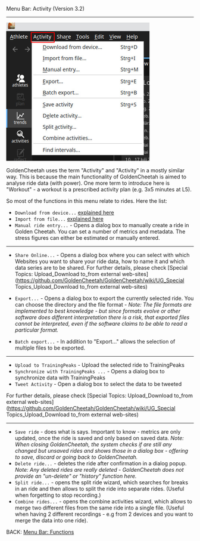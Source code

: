 Menu Bar: Activity (Version 3.2)
***

![Activity Menu](https://raw.githubusercontent.com/GoldenCheetah/GoldenCheetah/master/doc/wiki/MenuBar_Activity.jpg)

GoldenCheetah uses the term "Activity" and "Activity" in a mostly similar way. This is because the main functionality of GoldenCheetah is aimed to analyse ride data (with power). One more term to introduce here is "Workout" - a workout is a prescribed activity plan (e.g. 3x5 minutes at L5).

So most of the functions in this menu relate to rides. Here the list:

* `Download from device...` [explained here](https://github.com/GoldenCheetah/GoldenCheetah/wiki/UG_First-Steps_Download-or-import)
* `Import from file...` [explained here](https://github.com/GoldenCheetah/GoldenCheetah/wiki/UG_First-Steps_Download-or-import#importing-from-a-file)
* `Manual ride entry...` - Opens a dialog box to manually create a ride in Golden Cheetah. You can set a number of metrics and metadata. The stress figures can either be estimated or manually entered.

***

* `Share Online...` - Opens a dialog box where you can select with which Websites you want to share your ride data, how to name it and which data series are to be shared. For further details, please check [Special Topics: Upload_Download to_from external web-sites](https://github.com/GoldenCheetah/GoldenCheetah/wiki/UG_Special Topics_Upload_Download to_from external web-sites)

* `Export...` - Opens a dialog box to export the currently selected ride. You can choose the directory and the file format - _Note: The file formats are implemented to best knowledge - but since formats evolve or other software does different interpretation there is a risk, that exported files cannot be interpreted, even if the software claims to be able to read a particular format._
* `Batch export...` - In addition to "Export..." allows the selection of multiple files to be exported.

***

* `Upload to TrainingPeaks` - Upload the selected ride to TrainingPeaks
* `Synchronize with TrainingPeaks ...` - Opens a dialog box to synchronize data with TrainingPeaks
* `Tweet Activity` - Open a dialog box to select the data to be tweeted

For further details, please check [Special Topics: Upload_Download to_from external web-sites](https://github.com/GoldenCheetah/GoldenCheetah/wiki/UG_Special Topics_Upload_Download to_from external web-sites)

***

* `Save ride` - does what is says. Important to know - metrics are only updated, once the ride is saved and only based on saved data. _Note: When closing GoldenCheetah, the system checks if are still any changed but unsaved rides and shows those in a dialog box - offering to save, discard or going back to GoldenCheetah._
* `Delete ride...` - deletes the ride after confirmation in a dialog popup. _Note: Any deleted rides are really deleted - GoldenCheetah does not provide an "un-delete" or "history" function here._
* `Split ride...` - opens the split ride wizard, which searches for breaks in an ride and then allows to split the ride into separate rides. (Useful when forgetting to stop recording.)
* `Combine rides...` - opens the combine activities wizard, which allows to merge two different files from the same ride into a single file. (Useful when having 2 different recordings - e.g from 2 devices and you want to merge the data into one ride).



BACK: [Menu Bar: Functions](https://github.com/GoldenCheetah/GoldenCheetah/wiki/UG_Menu-Bar_Functions)